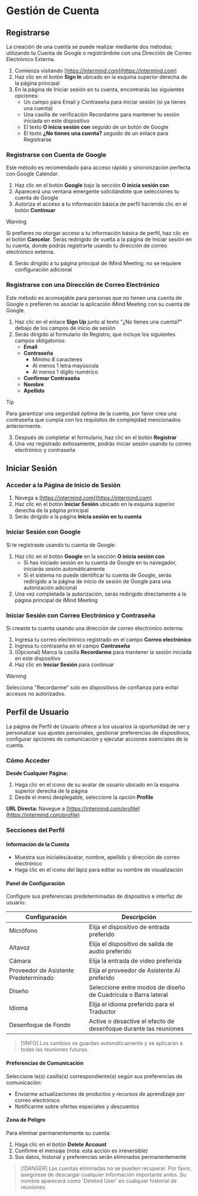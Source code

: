 # Gestión de Cuenta

## Registrarse

La creación de una cuenta se puede realizar mediante dos métodos: utilizando tu Cuenta de Google o registrándote con una Dirección de Correo Electrónico Externa.

1. Comienza visitando [https://intermind.com](https://intermind.com)
2. Haz clic en el botón **Sign In** ubicado en la esquina superior derecha de la página principal
3. En la página de Iniciar sesión en tu cuenta, encontrarás las siguientes opciones:
   - Un campo para Email y Contraseña para iniciar sesión (si ya tienes una cuenta)
   - Una casilla de verificación Recordarme para mantener tu sesión iniciada en este dispositivo
   - El texto **O inicia sesión con** seguido de un botón de Google
   - El texto **¿No tienes una cuenta?** seguido de un enlace para Registrarse

### Registrarse con Cuenta de Google

Este método es recomendado para acceso rápido y sincronización perfecta con Google Calendar.

1. Haz clic en el botón **Google** bajo la sección **O inicia sesión con**
2. Aparecerá una ventana emergente solicitándote que selecciones tu cuenta de Google
3. Autoriza el acceso a tu información básica de perfil haciendo clic en el botón **Continuar**

> [!WARNING]
> Si prefieres no otorgar acceso a tu información básica de perfil, haz clic en el botón **Cancelar**. Serás redirigido de vuelta a la página de Iniciar sesión en tu cuenta, donde podrás registrarte usando tu dirección de correo electrónico externa.

4. Serás dirigido a tu página principal de iMind Meeting; no se requiere configuración adicional

### Registrarse con una Dirección de Correo Electrónico

Este método es aconsejable para personas que no tienen una cuenta de Google o prefieren no asociar la aplicación iMind Meeting con su cuenta de Google.

1. Haz clic en el enlace **Sign Up** junto al texto "¿No tienes una cuenta?" debajo de los campos de inicio de sesión
2. Serás dirigido al formulario de Registro, que incluye los siguientes campos obligatorios:
   - **Email**
   - **Contraseña**
     - Mínimo 8 caracteres
     - Al menos 1 letra mayúscula
     - Al menos 1 dígito numérico
   - **Confirmar Contraseña**
   - **Nombre**
   - **Apellido**

> [!TIP]
> Para garantizar una seguridad óptima de la cuenta, por favor crea una contraseña que cumpla con los requisitos de complejidad mencionados anteriormente.

3. Después de completar el formulario, haz clic en el botón **Registrar**
4. Una vez registrado exitosamente, podrás iniciar sesión usando tu correo electrónico y contraseña

## Iniciar Sesión

### Acceder a la Página de Inicio de Sesión

1. Navega a [https://intermind.com](https://intermind.com)
2. Haz clic en el botón **Iniciar Sesión** ubicado en la esquina superior derecha de la página principal
3. Serás dirigido a la página **Inicia sesión en tu cuenta**

### Iniciar Sesión con Google

Si te registraste usando tu cuenta de Google:

1. Haz clic en el botón **Google** en la sección **O inicia sesión con**
   - Si has iniciado sesión en tu cuenta de Google en tu navegador, iniciarás sesión automáticamente
   - Si el sistema no puede identificar tu cuenta de Google, serás redirigido a la página de inicio de sesión de Google para una autorización adicional
2. Una vez completada la autorización, serás redirigido directamente a la página principal de iMind Meeting

### Iniciar Sesión con Correo Electrónico y Contraseña

Si creaste tu cuenta usando una dirección de correo electrónico externa:

1. Ingresa tu correo electrónico registrado en el campo **Correo electrónico**
2. Ingresa tu contraseña en el campo **Contraseña**
3. (Opcional) Marca la casilla **Recordarme** para mantener la sesión iniciada en este dispositivo
4. Haz clic en **Iniciar Sesión** para continuar

> [!WARNING]
> Selecciona "Recordarme" solo en dispositivos de confianza para evitar accesos no autorizados.

## Perfil de Usuario

La página de Perfil de Usuario ofrece a los usuarios la oportunidad de ver y personalizar sus ajustes personales, gestionar preferencias de dispositivos, configurar opciones de comunicación y ejecutar acciones esenciales de la cuenta.

### Cómo Acceder

**Desde Cualquier Página:**

1. Haga clic en el icono de su avatar de usuario ubicado en la esquina superior derecha de la página
2. Desde el menú desplegable, seleccione la opción **Profile**

**URL Directa:** Navegue a [https://intermind.com/profile](https://intermind.com/profile)

### Secciones del Perfil

#### Información de la Cuenta

- Muestra sus iniciales/avatar, nombre, apellido y dirección de correo electrónico
- Haga clic en el icono del lápiz para editar su nombre de visualización

#### Panel de Configuración

Configure sus preferencias predeterminadas de dispositivo e interfaz de usuario:

| Configuración                         | Descripción                                                      |
| ------------------------------------- | ---------------------------------------------------------------- |
| Micrófono                             | Elija el dispositivo de entrada preferido                        |
| Altavoz                               | Elija el dispositivo de salida de audio preferido                |
| Cámara                                | Elija la entrada de video preferida                              |
| Proveedor de Asistente Predeterminado | Elija el proveedor de Asistente AI preferido                     |
| Diseño                                | Seleccione entre modos de diseño de Cuadrícula o Barra lateral   |
| Idioma                                | Elija el idioma preferido para el Traductor                      |
| Desenfoque de Fondo                   | Active o desactive el efecto de desenfoque durante las reuniones |

> [!INFO]
> Los cambios se guardan automáticamente y se aplicarán a todas las reuniones futuras.

#### Preferencias de Comunicación

Seleccione la(s) casilla(s) correspondiente(s) según sus preferencias de comunicación:

- Enviarme actualizaciones de productos y recursos de aprendizaje por correo electrónico
- Notificarme sobre ofertas especiales y descuentos

#### Zona de Peligro

Para eliminar permanentemente su cuenta:

1. Haga clic en el botón **Delete Account**
2. Confirme el mensaje (nota: esta acción es irreversible)
3. Sus datos, historial y preferencias serán eliminados permanentemente

> [!DANGER]
> Las cuentas eliminadas no se pueden recuperar. Por favor, asegúrese de descargar cualquier información importante antes. Su nombre aparecerá como 'Deleted User' en cualquier historial de reuniones.
